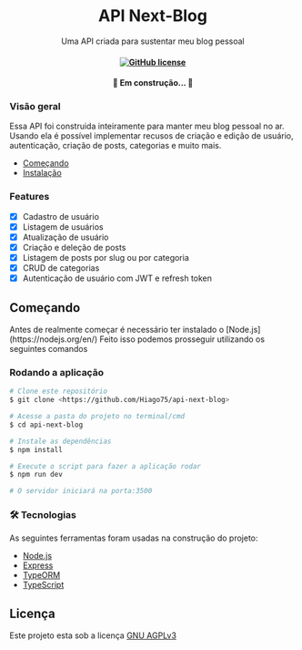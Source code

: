 <h1 align="center">API Next-Blog</h1>
<p align="center">Uma API criada para sustentar meu blog pessoal</p>

<h4 align="center">

[![GitHub license](https://img.shields.io/github/license/Hiago75/api-next-blog?style=for-the-badge)](https://github.com/Hiago75/api-next-blog/blob/master/LICENSE)

</h4>

<h4 align="center">
	🚧 Em construção...  🚧
</h4>

<h3 href="#overview">Visão geral</h3>
<p>Essa API foi construida inteiramente para manter meu blog pessoal no ar. Usando ela é possível implementar recusos de criação e edição de usuário, autenticação, criação de posts, categorias e muito mais.</p>

<!--ts-->
   * [Começando](#getting-started)
   * [Instalação](#installation)
<!--te-->

### Features

- [x] Cadastro de usuário
- [x] Listagem de usuários
- [x] Atualização de usuário
- [x] Criação e deleção de posts
- [x] Listagem de posts por slug ou por categoria
- [x] CRUD de categorias
- [x] Autenticação de usuário com JWT e refresh token

<h2 href="#getting-started">Começando</h2>
Antes de realmente começar é necessário ter instalado o [Node.js](https://nodejs.org/en/)
Feito isso podemos prosseguir utilizando os seguintes comandos

<h3>Rodando a aplicação</h3>

```bash
# Clone este repositório
$ git clone <https://github.com/Hiago75/api-next-blog>

# Acesse a pasta do projeto no terminal/cmd
$ cd api-next-blog

# Instale as dependências
$ npm install

# Execute o script para fazer a aplicação rodar
$ npm run dev

# O servidor iniciará na porta:3500
```

### 🛠 Tecnologias

As seguintes ferramentas foram usadas na construção do projeto:

- [Node.js](https://nodejs.org/en/)
- [Express](https://expressjs.com/pt-br/)
- [TypeORM](https://typeorm.io/)
- [TypeScript](https://www.typescriptlang.org/)

<h2>Licença</h2>

Este projeto esta sob a licença [GNU AGPLv3](https://github.com/Hiago75/api-next-blog/blob/master/LICENSE)
